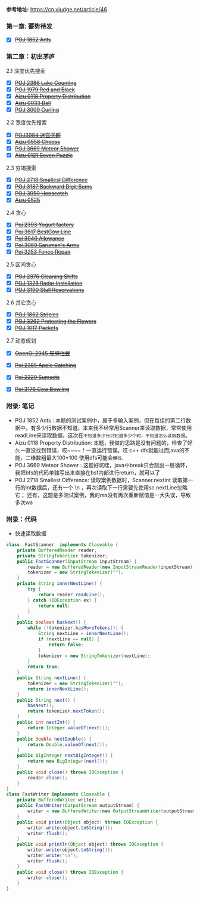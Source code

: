 
**参考地址:** https://cn.vjudge.net/article/46
 
### 第一章: 蓄势待发
- [X] [~~POJ 1852 Ants~~ ](https://cn.vjudge.net/problem/POJ-1852)
### 第二章：初出茅庐

2.1 深度优先搜索
- [X] [~~POJ 2386 Lake Counting~~](https://cn.vjudge.net/problem/POJ-2386)
- [X] [~~POJ 1979 Red and Black~~](https://cn.vjudge.net/problem/POJ-1979)
- [X] [~~Aizu 0118 Property Distribution~~](https://cn.vjudge.net/problem/Aizu-0118)
- [X] [~~Aizu 0033 Ball~~](https://cn.vjudge.net/problem/Aizu-0033)
- [X] [~~POJ 3009 Curling~~](https://cn.vjudge.net/problem/POJ-3009)
 
2.2 宽度优先搜索
- [X] [~~POJ3984 迷宫问题~~](https://cn.vjudge.net/problem/POJ-3984)
- [X] [~~Aizu 0558 Cheess~~](https://cn.vjudge.net/problem/Aizu-0558)
- [X] [~~POJ 3669 Meteor Shower~~](https://cn.vjudge.net/problem/POJ-3669#author=s19435631)
- [X] [~~Aizu 0121 Seven Puzzle~~](https://cn.vjudge.net/problem/Aizu-0121)

2.3 穷竭搜索
- [X] [~~POJ 2718 Smallest Difference~~](https://cn.vjudge.net/problem/POJ-2718#author=s19435631)
- [X] [~~POJ 3187 Backward Digit Sums~~](https://cn.vjudge.net/problem/POJ-3187)
- [X] [~~POJ 3050 Hopscotch~~](https://cn.vjudge.net/problem/POJ-3050)
- [X] [~~Aizu 0525~~](https://cn.vjudge.net/problem/Aizu-0525)

2.4 贪心
- [X] [~~Poj 2393 Yogurt factory~~](https://cn.vjudge.net/problem/POJ-2393)
- [X] [~~Poj 3617 BestCow Line~~](https://cn.vjudge.net/problem/POJ-3617)
- [X] [~~Poj 3040 Allowance~~](https://cn.vjudge.net/problem/POJ-3040)
- [X] [~~Poj 3069 Saruman's Army~~](https://cn.vjudge.net/problem/POJ-3069)
- [X] [~~Poj 3253 Fence Repair~~](https://cn.vjudge.net/problem/POJ-3253)
 
2.5 区间贪心
- [X] [~~POJ 2376 Cleaning Shifts~~](https://cn.vjudge.net/problem/POJ-2376)
- [X] [~~POJ 1328 Radar Installation~~](https://cn.vjudge.net/problem/POJ-1328)
- [X] [~~POJ 3190 Stall Reservations~~](https://cn.vjudge.net/problem/POJ-3190)

2.6 其它贪心
- [X] [~~POJ 1862 Stripies~~](https://cn.vjudge.net/problem/POJ-1862)
- [X] [~~POJ 3262 Protecting the Flowers~~](https://cn.vjudge.net/problem/POJ-3262)
- [X] [~~POJ 1017 Packets~~](https://cn.vjudge.net/problem/POJ-1017#author=BlueLine) 
    
2.7 动态规划

- [X] [~~OpenOj 2945 导弹拦截~~](https://cn.vjudge.net/problem/315252/origin)
- [X] [~~Poj 2385 Apple Catching~~](https://cn.vjudge.net/problem/POJ-2385)
- [X] [~~Poj 2229 Sumsets~~](https://cn.vjudge.net/problem/POJ-2229)
- [X] [~~Poj 3176 Cow Bowling~~](https://cn.vjudge.net/problem/POJ-3176)


### 附录: 笔记
- POJ 1852 Ants : 
  本题的测试案例中，属于多输入案例，但在每组的第二行数据中，有多少行数据不知道。本来我不经常用Scanner来读取数据，常常使用readLine来读取数据，这次在`不知道多少行只知道多少个时，不知道怎么读取数据`。 
- Aizu 0118 Property Distribution:
  本题，我做的思路是没有问题的，检查了好久一直没找到错误，哎~~~~！一直运行错误。哎 c++ dfs就能过而java的不能，二维数组最大100*100
  使用dfs可能会`爆栈`.
- POJ 3669 Meteor Shower :
  这题好坑哇，java中break只会跳出一层循环，我把bfs的代码单独写出来直接在bsf内部进行return，就可以了
- POJ 2718 Smallest Difference:
  读取案例数据时，Scanner.nextInt 读取第一行的int数据后，还有一个 \n ，再次读取下一行需要先使用sc.nextLine忽略它；
  还有，这题是多测试案例，我的res没有再次重新赋值是一大失误，导致多次wa
### 附录：代码
 - 快速读取数据
```java
class  FastScanner  implements Closeable {
    private BufferedReader reader;
    private StringTokenizer tokenizer;
    public FastScanner(InputStream inputStream) {
        reader = new BufferedReader(new InputStreamReader(inputStream));
        tokenizer = new StringTokenizer("");
    }
    private String innerNextLine() {
        try {
            return reader.readLine();
        } catch (IOException ex) {
            return null;
        }
    }
    public boolean hasNext() {
        while (!tokenizer.hasMoreTokens()) {
            String nextLine = innerNextLine();
            if (nextLine == null) {
                return false;
            }
            tokenizer = new StringTokenizer(nextLine);
        }
        return true;
    }
    public String nextLine() {
        tokenizer = new StringTokenizer("");
        return innerNextLine();
    }
    public String next() {
        hasNext();
        return tokenizer.nextToken();
    }
    public int nextInt() {
        return Integer.valueOf(next());
    }
    public double nextDouble() {
        return Double.valueOf(next());
    }
    public BigInteger nextBigInteger() {
        return new BigInteger(next());
    }
    public void close() throws IOException {
        reader.close();
    }
}
class FastWriter implements Closeable {
    private BufferedWriter writer;
    public FastWriter(OutputStream outputStream) {
        writer = new BufferedWriter(new OutputStreamWriter(outputStream));
    }
    public void print(Object object) throws IOException {
        writer.write(object.toString());
        writer.flush();
    }
    public void println(Object object) throws IOException {
        writer.write(object.toString());
        writer.write("\n");
        writer.flush();
    }
    public void close() throws IOException {
        writer.close();
    }
}
```
 